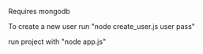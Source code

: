
Requires mongodb

To create a new user run "node create_user.js user pass"

run project with "node app.js"
